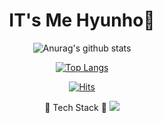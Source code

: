 <div align=center><h1> IT's Me Hyunho👋 </h1></div>

<div align="center">

![Anurag's github stats](https://github-readme-stats.vercel.app/api?username=Hyunho&show_icons=true&theme=radical) 
 
[![Top Langs](https://github-readme-stats.vercel.app/api/top-langs/?username=Hyunho&layout=compact&theme=dracula)](https://github.com/metleeha)

[![Hits](https://hits.seeyoufarm.com/api/count/incr/badge.svg?url=https%3A%2F%2Fgithub.com%2FHyun-Ho95&count_bg=%2379C83D&title_bg=%23555555&icon=&icon_color=%23E7E7E7&title=hits&edge_flat=false)](https://github.com/Hyun-Ho95)

🌱 Tech Stack 🌱
<img src="https://img.shields.io/badge/Java-007396?style=flat-square&logo=Java&logoColor=white"/>
</div>

<!--
**Hyun-Ho95/Hyun-Ho95** is a ✨ _special_ ✨ repository because its `README.md` (this file) appears on your GitHub profile.

![header](https://capsule-render.vercel.app/api?type=soft&color=gradient&height=300&section=header&text=It's%20me%20hyunho&fontSize=90)


- 🔭 I’m currently working on ...
-  I’m currently learning ...
- 👯 I’m looking to collaborate on ...
- 🤔 I’m looking for help with ...
- 💬 Ask me about ...
- 📫 How to reach me: ...
- 😄 Pronouns: ...
- ⚡ Fun fact: ...
-->
